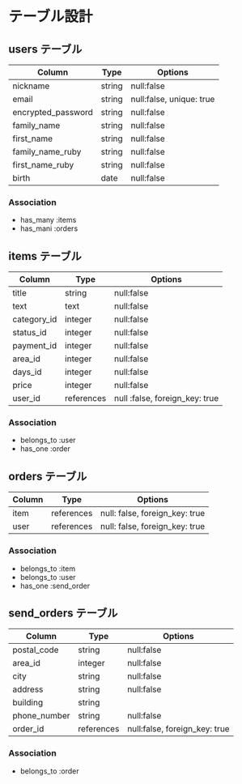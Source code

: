 # テーブル設計

## users テーブル

| Column               | Type    | Options                  |
| -------------------- | ------- | ----------               |
| nickname             | string  | null:false               |
| email                | string  | null:false, unique: true |
| encrypted_password   | string  | null:false               |
| family_name          | string  | null:false               |
| first_name           | string  | null:false               |
| family_name_ruby     | string  | null:false               |
| first_name_ruby      | string  | null:false               |
| birth                | date    | null:false               |


### Association

- has_many :items
- has_mani :orders

## items テーブル

| Column      | Type       | Options                        |
| ----------- | ---------- | ------------------------------ |
| title       | string     | null:false                     |
| text        | text       | null:false                     |
| category_id | integer    | null:false                     |
| status_id   | integer    | null:false                     |
| payment_id  | integer    | null:false                     |
| area_id     | integer    | null:false                     |
| days_id     | integer    | null:false                     |
| price       | integer    | null:false                     |
| user_id     | references | null :false, foreign_key: true |


### Association

- belongs_to :user
- has_one :order

## orders テーブル

| Column  | Type       | Options                        |
| ------- | ---------- | ------------------------------ |
| item    | references | null: false, foreign_key: true |
| user    | references | null: false, foreign_key: true |

### Association

- belongs_to :item
- belongs_to :user
- has_one :send_order

## send_orders テーブル

| Column       | Type       | Options                       |
| ------------ | ---------- | ----------------------------- |
| postal_code  | string     | null:false                    |
| area_id      | integer    | null:false                    |
| city         | string     | null:false                    |
| address      | string     | null:false                    |
| building     | string     |                               |
| phone_number | string     | null:false                    |
| order_id     | references | null:false, foreign_key: true |

### Association

- belongs_to :order